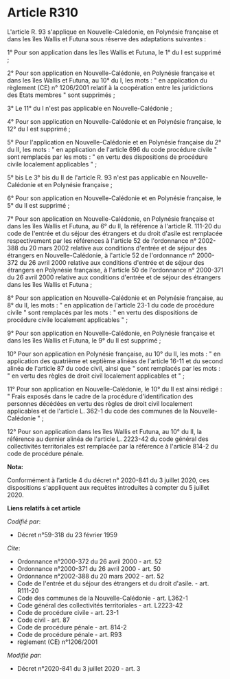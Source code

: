 # Article R310

L'article R. 93 s'applique en Nouvelle-Calédonie, en Polynésie française et dans les îles Wallis et Futuna sous réserve des
adaptations suivantes : 

1° Pour son application dans les îles Wallis et Futuna, le 1° du I est supprimé ; 

2° Pour son application en Nouvelle-Calédonie, en Polynésie française et dans les îles Wallis et Futuna, au 10° du I, les
mots : " en application du règlement (CE) n° 1206/2001 relatif à la coopération entre les juridictions des Etats membres "
sont supprimés ; 

3° Le 11° du I n'est pas applicable en Nouvelle-Calédonie ; 

4° Pour son application en Nouvelle-Calédonie et en Polynésie française, le 12° du I est supprimé ; 

5° Pour l'application en Nouvelle-Calédonie et en Polynésie française du 2° du II, les mots : " en application de l'article
696 du code procédure civile " sont remplacés par les mots : " en vertu des dispositions de procédure civile localement
applicables " ; 

5° bis Le 3° bis du II de l'article R. 93 n'est pas applicable en Nouvelle-Calédonie et en Polynésie française ; 

6° Pour son application en Nouvelle-Calédonie et en Polynésie française, le 5° du II est supprimé ; 

7° Pour son application en Nouvelle-Calédonie, en Polynésie française et dans les îles Wallis et Futuna, au 6° du II, la
référence à l'article R. 111-20 du code de l'entrée et du séjour des étrangers et du droit d'asile est remplacée
respectivement par les références à l'article 52 de l'ordonnance n° 2002-388 du 20 mars 2002 relative aux conditions d'entrée
et de séjour des étrangers en Nouvelle-Calédonie, à l'article 52 de l'ordonnance n° 2000-372 du 26 avril 2000 relative aux
conditions d'entrée et de séjour des étrangers en Polynésie française, à l'article 50 de l'ordonnance n° 2000-371 du 26 avril
2000 relative aux conditions d'entrée et de séjour des étrangers dans les îles Wallis et Futuna ; 

8° Pour son application en Nouvelle-Calédonie et en Polynésie française, au 8° du II, les mots : " en application de
l'article 23-1 du code de procédure civile " sont remplacés par les mots : " en vertu des dispositions de procédure civile
localement applicables " ; 

9° Pour son application en Nouvelle-Calédonie, en Polynésie française et dans les îles Wallis et Futuna, le 9° du II est
supprimé ; 

10° Pour son application en Polynésie française, au 10° du II, les mots : " en application des quatrième et septième alinéas
de l'article 16-11 et du second alinéa de l'article 87 du code civil, ainsi que " sont remplacés par les mots : " en vertu
des règles de droit civil localement applicables et " ; 

11° Pour son application en Nouvelle-Calédonie, le 10° du II est ainsi rédigé : " Frais exposés dans le cadre de la procédure
d'identification des personnes décédées en vertu des règles de droit civil localement applicables et de l'article L. 362-1 du
code des communes de la Nouvelle-Calédonie " ; 

12° Pour son application dans les îles Wallis et Futuna, au 10° du II, la référence au dernier alinéa de l'article L. 2223-42
du code général des collectivités territoriales est remplacée par la référence à l'article 814-2 du code de procédure pénale.

**Nota:**

Conformément à l’article 4 du décret n° 2020-841 du 3 juillet 2020, ces dispositions s'appliquent aux requêtes introduites à
compter du 5 juillet 2020.

**Liens relatifs à cet article**

_Codifié par_:

  - Décret n°59-318 du 23 février 1959

_Cite_:

  - Ordonnance n°2000-372 du 26 avril 2000 - art. 52
  - Ordonnance n°2000-371 du 26 avril 2000 - art. 50
  - Ordonnance n°2002-388 du 20 mars 2002 - art. 52
  - Code de l'entrée et du séjour des étrangers et du droit d'asile. - art. R111-20
  - Code des communes de la Nouvelle-Calédonie - art. L362-1
  - Code général des collectivités territoriales - art. L2223-42
  - Code de procédure civile - art. 23-1
  - Code civil - art. 87
  - Code de procédure pénale - art. 814-2
  - Code de procédure pénale - art. R93
  - règlement (CE) n°1206/2001

_Modifié par_:

  - Décret n°2020-841 du 3 juillet 2020 - art. 3
